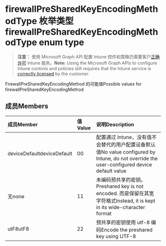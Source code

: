 # <a name="firewallpresharedkeyencodingmethodtype-enum-type"></a><span data-ttu-id="32e81-101">firewallPreSharedKeyEncodingMethodType 枚举类型</span><span class="sxs-lookup"><span data-stu-id="32e81-101">firewallPreSharedKeyEncodingMethodType enum type</span></span>

> <span data-ttu-id="32e81-102">**注意：** 使用 Microsoft Graph API 配置 Intune 控件和策略仍需要客户[正确许可](https://go.microsoft.com/fwlink/?linkid=839381) Intune 服务。</span><span class="sxs-lookup"><span data-stu-id="32e81-102">**Note:** Using the Microsoft Graph APIs to configure Intune controls and policies still requires that the Intune service is [correctly licensed](https://go.microsoft.com/fwlink/?linkid=839381) by the customer.</span></span>

<span data-ttu-id="32e81-103">FirewallPreSharedKeyEncodingMethod 的可能值</span><span class="sxs-lookup"><span data-stu-id="32e81-103">Possible values for firewallPreSharedKeyEncodingMethod</span></span>
## <a name="members"></a><span data-ttu-id="32e81-104">成员</span><span class="sxs-lookup"><span data-stu-id="32e81-104">Members</span></span>
|<span data-ttu-id="32e81-105">成员</span><span class="sxs-lookup"><span data-stu-id="32e81-105">Member</span></span>|<span data-ttu-id="32e81-106">值</span><span class="sxs-lookup"><span data-stu-id="32e81-106">Value</span></span>|<span data-ttu-id="32e81-107">说明</span><span class="sxs-lookup"><span data-stu-id="32e81-107">Description</span></span>|
|:---|:---|:---|
|<span data-ttu-id="32e81-108">deviceDefault</span><span class="sxs-lookup"><span data-stu-id="32e81-108">deviceDefault</span></span>|<span data-ttu-id="32e81-109">0</span><span class="sxs-lookup"><span data-stu-id="32e81-109">0</span></span>|<span data-ttu-id="32e81-110">配置通过 Intune，没有值不会替代的用户配置设备默认值</span><span class="sxs-lookup"><span data-stu-id="32e81-110">No value configured by Intune, do not override the user-configured device default value</span></span>|
|<span data-ttu-id="32e81-111">无</span><span class="sxs-lookup"><span data-stu-id="32e81-111">none</span></span>|<span data-ttu-id="32e81-112">1</span><span class="sxs-lookup"><span data-stu-id="32e81-112">1</span></span>|<span data-ttu-id="32e81-113">未编码预共享的密钥。</span><span class="sxs-lookup"><span data-stu-id="32e81-113">Preshared key is not encoded.</span></span> <span data-ttu-id="32e81-114">而是保留在其宽字符格式</span><span class="sxs-lookup"><span data-stu-id="32e81-114">Instead, it is kept in its wide-character format</span></span>|
|<span data-ttu-id="32e81-115">utF8</span><span class="sxs-lookup"><span data-stu-id="32e81-115">utF8</span></span>|<span data-ttu-id="32e81-116">2</span><span class="sxs-lookup"><span data-stu-id="32e81-116">2</span></span>|<span data-ttu-id="32e81-117">预共享的密钥使用 utf-8 编码</span><span class="sxs-lookup"><span data-stu-id="32e81-117">Encode the preshared key using UTF-8</span></span>|



